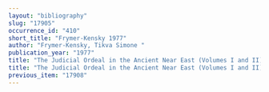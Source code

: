 ```yaml
---
layout: "bibliography"
slug: "17905"
occurrence_id: "410"
short_title: "Frymer-Kensky 1977"
author: "Frymer-Kensky, Tikva Simone "
publication_year: "1977"
title: "The Judicial Ordeal in the Ancient Near East (Volumes I and II)"
title: "The Judicial Ordeal in the Ancient Near East (Volumes I and II)"
previous_item: "17908"
---
```

